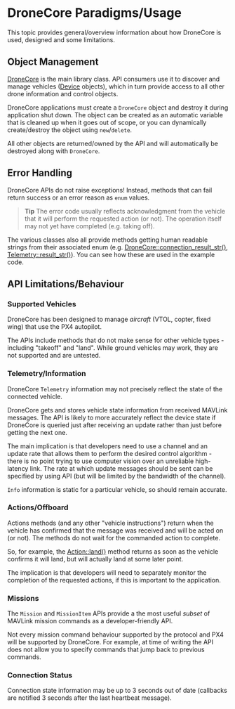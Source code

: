 # DroneCore Paradigms/Usage

This topic provides general/overview information about how DroneCore is used, designed and some limitations. 


## Object Management

[DroneCore](../api_reference/classdronecore_1_1_drone_core.md) is the main library class. API consumers use it to discover and manage vehicles ([Device](../api_reference/classdronecore_1_1_device.md) objects), which in turn provide access to all other drone information and control objects.

DroneCore applications must create a `DroneCore` object and destroy it during application shut down. The object can be created as an automatic variable that is cleaned up when it goes out of scope, or you can dynamically create/destroy the object using `new`/`delete`.

All other objects are returned/owned by the API and will automatically be destroyed along with `DroneCore`.


## Error Handling

DroneCore APIs do not raise exceptions! Instead, methods that can fail return success or an error reason as `enum` values.

> **Tip** The error code usually reflects acknowledgment from the vehicle that it will perform the requested action (or not). The operation itself may not yet have completed (e.g. taking off).

The various classes also all provide methods getting human readable strings from their associated enum (e.g. [DroneCore::connection_result_str()](h../api_reference/classdronecore_1_1_drone_core.md#classdronecore_1_1_drone_core_1a84c40dcefcafe888c38a5ed8dd93b0af), [Telemetry::result_str()](../api_reference/classdronecore_1_1_telemetry.md#classdronecore_1_1_telemetry_1a05c6355b7f8743250b2a7a611ea5fb4a)). You can see how these are used in the example code.

## API Limitations/Behaviour
### Supported Vehicles

DroneCore has been designed to manage *aircraft* (VTOL, copter, fixed wing) that use the PX4 autopilot. 

The APIs include methods that do not make sense for other vehicle types - including "takeoff" and "land". While ground vehicles may work, they are not supported and are untested.


### Telemetry/Information

DroneCore `Telemetry` information may not precisely reflect the state of the connected vehicle.

DroneCore gets and stores vehicle state information from received MAVLink messages. The API is likely to more accurately reflect the device state if DroneCore is queried just after receiving an update rather than just before getting the next one.

The main implication is that developers need to use a channel and an update rate that allows them to perform the desired control algorithm - there is no point trying to use computer vision over an unreliable high-latency link. The rate at which update messages should be sent can be specified by using API (but will be limited by the bandwidth of the channel). 

`Info` information is static for a particular vehicle, so should remain accurate.


### Actions/Offboard

Actions methods (and any other "vehicle instructions") return when the vehicle has confirmed that the message was received and will be acted on (or not). The methods do not wait for the commanded action to complete.

So, for example, the [Action::land()](../api_reference/classdronecore_1_1_action.md#classdronecore_1_1_action_1ad1a50dd7bff99d3099916576efbf8cf6) method returns as soon as the vehicle confirms it will land, but will actually land at some later point. 

The implication is that developers will need to separately monitor the completion of the requested actions, if this is important to the application.


### Missions

The `Mission` and `MissionItem` APIs provide a the most useful *subset* of MAVLink mission commands as a developer-friendly API. 

Not every mission command behaviour supported by the protocol and PX4 will be supported by DroneCore. For example, at time of writing the API does not allow you to specify commands that jump back to previous commands.

### Connection Status

Connection state information may be up to 3 seconds out of date (callbacks are notified 3 seconds after the last heartbeat message).
